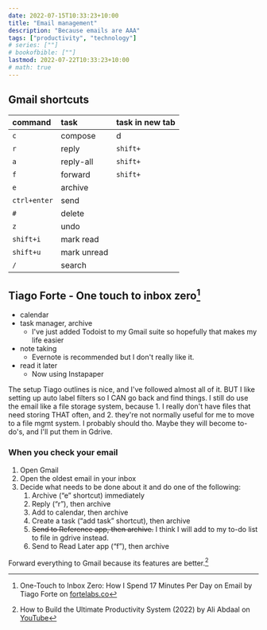 ```yaml
---
date: 2022-07-15T10:33:23+10:00
title: "Email management"
description: "Because emails are AAA"
tags: ["productivity", "technology"]
# series: [""]
# bookofbible: [""]
lastmod: 2022-07-22T10:33:23+10:00
# math: true
---
```


## Gmail shortcuts

| command   | task      | task in new tab   |
| :---      | :---      | :---              |
| `c`         | compose   | d |
| `r`         | reply       | `shift+` |
| `a`         | reply-all   | `shift+` |
| `f`         | forward   | `shift+` |
| `e`         | archive    |  |
| `ctrl+enter` | send   |  |
| `#`           | delete   |  |
| `z`         | undo   |  |
| `shift+i`     | mark read   |  |
| `shift+u`     | mark unread   |  |
| `/`           | search   |  |

## Tiago Forte - One touch to inbox zero[^1]

- calendar
- task manager, archive
  - I've just added Todoist to my Gmail suite so hopefully that makes my life easier
- note taking
  - Evernote is recommended but I don't really like it.
- read it later
  - Now using Instapaper

The setup Tiago outlines is nice, and I've followed almost all of it. BUT I like setting up auto label filters so I CAN go back and find things. I still do use the email like a file storage system, because 1. I really don't have files that need storing THAT often, and 2. they're not normally useful for me to move to a file mgmt system. I probably should tho. Maybe they will become to-do's, and I'll put them in Gdrive.

### When you check your email

1. Open Gmail
2. Open the oldest email in your inbox
3. Decide what needs to be done about it and do one of the following:
    1. Archive (“e” shortcut) immediately
    2. Reply (“r”), then archive
    3. Add to calendar, then archive
    4. Create a task (“add task” shortcut), then archive
    5. ~~Send to Reference app, then archive.~~ I think I will add to my to-do list to file in gdrive instead.
    6. Send to Read Later app (“f”), then archive

Forward everything to Gmail because its features are better.[^2]

[^1]: One-Touch to Inbox Zero: How I Spend 17 Minutes Per Day on Email by Tiago Forte on [fortelabs.co](https://fortelabs.co/blog/one-touch-to-inbox-zero/)[^2]

[^2]: How to Build the Ultimate Productivity System (2022) by Ali Abdaal on [YouTube](https://www.youtube.com/watch?v=T6hmdrsLQj8)
